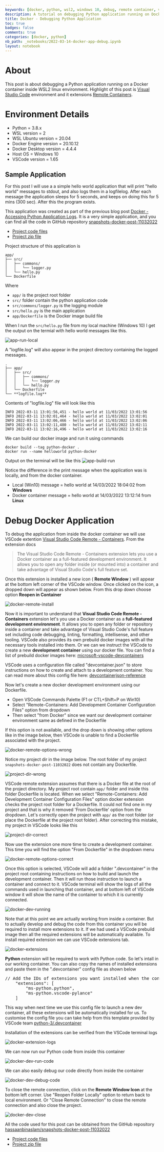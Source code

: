 ```yaml
---
keywords: [docker, python, wsl2, windows 10, debug, remote container, vscode]
description: A tutorial on debugging Python application running on Docker inside WSL2.
title: Docker - Debugging Python Application
toc: true 
badges: false
comments: true
categories: [docker, python]
nb_path: _notebooks/2022-03-14-docker-app-debug.ipynb
layout: notebook
---
```


<!--
#################################################
### THIS FILE WAS AUTOGENERATED! DO NOT EDIT! ###
#################################################
# file to edit: _notebooks/2022-03-14-docker-app-debug.ipynb
-->

<div class="container" id="notebook-container">
        
<div class="cell border-box-sizing text_cell rendered"><div class="inner_cell">
<div class="text_cell_render border-box-sizing rendered_html">
<h1 id="About">About<a class="anchor-link" href="#About"> </a></h1><p>This post is about debugging a Python application running on a Docker container inside WSL2 linux environment. Highlight of this post is <a href="https://code.visualstudio.com/">Visual Studio Code</a> environment and it extensions <a href="https://marketplace.visualstudio.com/items?itemName=ms-vscode-remote.remote-containers">Remote Containers</a>.</p>

</div>
</div>
</div>
<div class="cell border-box-sizing text_cell rendered"><div class="inner_cell">
<div class="text_cell_render border-box-sizing rendered_html">
<h1 id="Environment-Details">Environment Details<a class="anchor-link" href="#Environment-Details"> </a></h1>
</div>
</div>
</div>
<div class="cell border-box-sizing text_cell rendered"><div class="inner_cell">
<div class="text_cell_render border-box-sizing rendered_html">
<ul>
<li>Python = 3.8.x</li>
<li>WSL version = 2</li>
<li>WSL Ubuntu version = 20.04</li>
<li>Docker Engine version = 20.10.12</li>
<li>Docker Desktop version = 4.4.4</li>
<li>Host OS = Windows 10</li>
<li>VSCode version =  1.65</li>
</ul>

</div>
</div>
</div>
<div class="cell border-box-sizing text_cell rendered"><div class="inner_cell">
<div class="text_cell_render border-box-sizing rendered_html">
<h2 id="Sample-Application">Sample Application<a class="anchor-link" href="#Sample-Application"> </a></h2>
</div>
</div>
</div>
<div class="cell border-box-sizing text_cell rendered"><div class="inner_cell">
<div class="text_cell_render border-box-sizing rendered_html">
<p>For this post I will use a a simple hello world application that will print "hello world" messages to stdout, and also logs them in a logfilelog. After each message the application sleeps for 5 seconds, and keeps on doing this for 5 mins (300 sec). After this the program exists.</p>
<p>This application was created as part of the previous blog post <a href="https://hassaanbinaslam.github.io/myblog/docker/python/2022/03/11/docker-app-logs.html">Docker - Accessing Python Application Logs</a>. It is a very simple application, and you can find all the code in GitHub repository <a href="https://github.com/hassaanbinaslam/snapshots-docker-post-11032022">snapshots-docker-post-11032022</a></p>
<ul>
<li><a href="https://github.com/hassaanbinaslam/snapshots-docker-post-11032022/tree/1c1a98b08690a6106060fd7ed88f85d67cf1d4ab">Project code files</a></li>
<li><a href="https://github.com/hassaanbinaslam/snapshots-docker-post-11032022/releases/tag/snapshot-03">Project zip file</a></li>
</ul>

</div>
</div>
</div>
<div class="cell border-box-sizing text_cell rendered"><div class="inner_cell">
<div class="text_cell_render border-box-sizing rendered_html">
<p>Project structure of this application is</p>

<pre><code>app/
├── src/
│   ├── commons/
│   │   └── logger.py
│   └── hello.py
└── Dockerfile</code></pre>
<p>Where</p>
<ul>
<li><code>app/</code> is the project root folder</li>
<li><code>src/</code> folder contain the python application code</li>
<li><code>src/commons/logger.py</code> is the logging module</li>
<li><code>src/hello.py</code> is the main application</li>
<li><code>app/Dockerfile</code> is the Docker image build file</li>
</ul>

</div>
</div>
</div>
<div class="cell border-box-sizing text_cell rendered"><div class="inner_cell">
<div class="text_cell_render border-box-sizing rendered_html">
<p>When I run the <code>src/hello.py</code> file from my local machine (Windows 10) I get the output on the termial with hello world messages like this.</p>
<p><img src="/myblog/images/copied_from_nb/images/2022-03-14-docker-debug/app-run-local.png" alt="app-run-local"></p>

</div>
</div>
</div>
<div class="cell border-box-sizing text_cell rendered"><div class="inner_cell">
<div class="text_cell_render border-box-sizing rendered_html">
<p>A "logfile.log" will also appear in the project directory containing the logged messages.</p>

<pre><code>.
├── app/
│   ├── src/
│   │   ├── commons/
│   │   │   └── logger.py
│   │   └── hello.py
│   └── Dockerfile
└── **logfile.log**</code></pre>
<p>Contents of "logfile.log" file will look like this</p>

<pre><code>INFO 2022-03-11 13:01:56,451 - hello world at 11/03/2022 13:01:56
INFO 2022-03-11 13:02:01,464 - hello world at 11/03/2022 13:02:01
INFO 2022-03-11 13:02:06,466 - hello world at 11/03/2022 13:02:06
INFO 2022-03-11 13:02:11,480 - hello world at 11/03/2022 13:02:11
INFO 2022-03-11 13:02:16,496 - hello world at 11/03/2022 13:02:16</code></pre>

</div>
</div>
</div>
<div class="cell border-box-sizing text_cell rendered"><div class="inner_cell">
<div class="text_cell_render border-box-sizing rendered_html">
<p>We can build our docker image and run it using commands</p>

<pre><code>docker build --tag python-docker .
docker run --name helloworld python-docker</code></pre>
<p>Output on the terminal will be like this
<img src="/myblog/images/copied_from_nb/images/2022-03-14-docker-debug/app-build-run.png" alt="app-build-run"></p>

</div>
</div>
</div>
<div class="cell border-box-sizing text_cell rendered"><div class="inner_cell">
<div class="text_cell_render border-box-sizing rendered_html">
<p>Notice the difference in the print message when the application was is locally, and from the docker container.</p>
<ul>
<li>Local (Win10) message = hello world at 14/03/2022 18:04:02 from <strong>Windows</strong></li>
<li>Docker container message = hello world at 14/03/2022 13:12:14 from <strong>Linux</strong></li>
</ul>

</div>
</div>
</div>
<div class="cell border-box-sizing text_cell rendered"><div class="inner_cell">
<div class="text_cell_render border-box-sizing rendered_html">
<h1 id="Debug-Docker-Application">Debug Docker Application<a class="anchor-link" href="#Debug-Docker-Application"> </a></h1>
</div>
</div>
</div>
<div class="cell border-box-sizing text_cell rendered"><div class="inner_cell">
<div class="text_cell_render border-box-sizing rendered_html">
<p>To debug the application from inside the docker container we will use VSCode extention <a href="https://code.visualstudio.com/docs/remote/containers">Visual Studio Code Remote - Containers</a>. From the extension docs</p>
<blockquote><p>The Visual Studio Code Remote - Containers extension lets you use a Docker container as a full-featured development environment. It allows you to open any folder inside (or mounted into) a container and take advantage of Visual Studio Code's full feature set.</p>
</blockquote>
<p>Once this extension is installed a new icon ( <strong>Remote Window</strong> ) will appear at the bottom left corner of the VSCode window. Once clicked on the icon, a dropped down will appear as shown below. From this drop down choose option <strong>Reopen in Container</strong></p>
<p><img src="/myblog/images/copied_from_nb/images/2022-03-14-docker-debug/docker-remote-install.png" alt="docker-remote-install"></p>

</div>
</div>
</div>
<div class="cell border-box-sizing text_cell rendered"><div class="inner_cell">
<div class="text_cell_render border-box-sizing rendered_html">
<p>Now it is important to understand that <strong>Visual Studio Code Remote - Containers</strong> extension let's you use a Docker container as a <strong>full-featured development environment</strong>. It allows you to open any folder or repository inside a container and take advantage of Visual Studio Code's full feature set including code debugging, linting, formatting, intellisense, and other tooling. VSCode also provides its own prebuild docker images with all the necessary tools installed into them. Or we can we instruct the VSCode to create a new <strong>development container</strong> using our docker file. You can find a list of prebuild docker images here: <a href="https://hub.docker.com/_/microsoft-vscode-devcontainers">microsoft-vscode-devcontainers</a></p>
<p>VSCode uses a configuration file called "devcontainer.json" to store instructions on how to create and attach to a development container. You can read more about this config file here: <a href="https://code.visualstudio.com/docs/remote/devcontainerjson-reference">devcontainerjson-reference</a></p>
<p>Now let's create a new docker development environment using our Dockerfile.</p>
<ul>
<li>Open VSCode Commands Palette (F1 or CTL+Shift+P on Win10)</li>
<li>Select "Remote-Containers: Add Development Container Configuration Files" option from dropdown</li>
<li>Then select "from Docker" since we want our development container environment same as defined in the Dockerfile</li>
</ul>
<p>If this option is not available, and the drop down is showing other options like in the image below, then VSCode is unable to find a Dockerfile associated with the project.</p>
<p><img src="/myblog/images/copied_from_nb/images/2022-03-14-docker-debug/docker-remote-options-wrong.png" alt="docker-remote-options-wrong"></p>

</div>
</div>
</div>
<div class="cell border-box-sizing text_cell rendered"><div class="inner_cell">
<div class="text_cell_render border-box-sizing rendered_html">
<p>Notice my project dir in the image below. The root folder of my project <code>snapshots-docker-post-11032022</code> does not contain any Dockerfile.</p>
<p><img src="/myblog/images/copied_from_nb/images/2022-03-14-docker-debug/project-dir-wrong.png" alt="project-dir-wrong"></p>
<p>VSCode remote extension assumes that there is a Docker file at the root of the project directory. My project root contain <code>app/</code> folder and inside this folder Dockerfile is located. When we select "Remote-Containers: Add Development Container Configuration Files" option docker extension checks the project root folder for a Dockerfile. It could not find one in my project and that is why it removed 'From Dockerfile' option from the dropdown. Let's correctly open the project with <code>app/</code> as the root folder (or place the Dockerfile at the project root folder). After correcting this mistake, my project in VSCode looks like this</p>
<p><img src="/myblog/images/copied_from_nb/images/2022-03-14-docker-debug/project-dir-correct.png" alt="project-dir-correct"></p>
<p>Now use the extension one more time to create a development container. This time you will find the option "From Dockerfile" in the dropdown menu</p>
<p><img src="/myblog/images/copied_from_nb/images/2022-03-14-docker-debug/docker-remote-options-correct.png" alt="docker-remote-options-correct"></p>

</div>
</div>
</div>
<div class="cell border-box-sizing text_cell rendered"><div class="inner_cell">
<div class="text_cell_render border-box-sizing rendered_html">
<p>Once this option is selected, VSCode will add a folder ".devcontainer" in the project root containing instructions on how to build and launch the development container. Then it will run those instruction to launch a container and connect to it. VSCode terminal will show the logs of all the commands used in launching that container, and at bottom left of VSCode window it will show the name of the container to which it is currently connected.</p>
<p><img src="/myblog/images/copied_from_nb/images/2022-03-14-docker-debug/docker-dev-running.png" alt="docker-dev-running"></p>
<p>Note that at this point we are actually working from inside a container. But to actually develop and debug the code from this container you will be required to install more extensions to it. If we had used a VSCode prebuild image then all the required extensions will be automatically available. To install required extension we can use VSCode extensions tab.</p>
<p><img src="/myblog/images/copied_from_nb/images/2022-03-14-docker-debug/docker-extensions.png" alt="docker-extensions"></p>

</div>
</div>
</div>
<div class="cell border-box-sizing text_cell rendered"><div class="inner_cell">
<div class="text_cell_render border-box-sizing rendered_html">
<p><strong>Python</strong> extension will be required to work with Python code. So let's intall in our working container. You can also copy the names of installed extensions and paste them in the ".devcontainer" config file as shown below</p>
<div class="highlight"><pre><span></span><span class="err">//</span> <span class="err">Add</span> <span class="kc">t</span><span class="err">he</span> <span class="err">IDs</span> <span class="err">o</span><span class="kc">f</span> <span class="err">ex</span><span class="kc">tens</span><span class="err">io</span><span class="kc">ns</span> <span class="err">you</span> <span class="err">wa</span><span class="kc">nt</span> <span class="err">i</span><span class="kc">nstalle</span><span class="err">d</span> <span class="err">whe</span><span class="kc">n</span> <span class="kc">t</span><span class="err">he</span> <span class="err">co</span><span class="kc">nta</span><span class="err">i</span><span class="kc">ner</span> <span class="err">is</span> <span class="err">crea</span><span class="kc">te</span><span class="err">d.</span>
    <span class="nt">&quot;extensions&quot;</span><span class="p">:</span> <span class="p">[</span>
        <span class="s2">&quot;ms-python.python&quot;</span><span class="p">,</span>
        <span class="s2">&quot;ms-python.vscode-pylance&quot;</span>
    <span class="p">]</span>
</pre></div>
<p>This way when next time we use this config file to launch a new dev container, all these extensions will be automatically installed for us. To customise the config file you can take help from this template provided by VSCode team <a href="https://github.com/microsoft/vscode-dev-containers/blob/main/containers/python-3/.devcontainer/devcontainer.json">python-3/.devcontainer</a></p>
<p>Installation of the extensions can be verified from the VSCode terminal logs</p>
<p><img src="/myblog/images/copied_from_nb/images/2022-03-14-docker-debug/docker-extension-logs.png" alt="docker-extension-logs"></p>

</div>
</div>
</div>
<div class="cell border-box-sizing text_cell rendered"><div class="inner_cell">
<div class="text_cell_render border-box-sizing rendered_html">
<p>We can now run our Python code from inside this container</p>
<p><img src="/myblog/images/copied_from_nb/images/2022-03-14-docker-debug/docker-dev-run-code.png" alt="docker-dev-run-code"></p>

</div>
</div>
</div>
<div class="cell border-box-sizing text_cell rendered"><div class="inner_cell">
<div class="text_cell_render border-box-sizing rendered_html">
<p>We can also easily debug our code directly from inside the container</p>
<p><img src="/myblog/images/copied_from_nb/images/2022-03-14-docker-debug/docker-dev-debug-code.png" alt="docker-dev-debug-code"></p>

</div>
</div>
</div>
<div class="cell border-box-sizing text_cell rendered"><div class="inner_cell">
<div class="text_cell_render border-box-sizing rendered_html">
<p>To close the remote connection, click on the <strong>Remote Window Icon</strong> at the bottom left corner. Use "Reopen Folder Locally" option to return back to local environment. Or "Close Remote Connection" to close the remote connection and also close the project.</p>
<p><img src="/myblog/images/copied_from_nb/images/2022-03-14-docker-debug/docker-dev-close.png" alt="docker-dev-close"></p>

</div>
</div>
</div>
<div class="cell border-box-sizing text_cell rendered"><div class="inner_cell">
<div class="text_cell_render border-box-sizing rendered_html">
<p>All the code used for this post can be obtained from the GitHub repository <a href="https://github.com/hassaanbinaslam/snapshots-docker-post-11032022">hassaanbinaslam/snapshots-docker-post-11032022</a></p>
<ul>
<li><a href="https://github.com/hassaanbinaslam/snapshots-docker-post-11032022/tree/6f1235202921c653d13ed7beecda3e3cc10a74a6">Project code files</a></li>
<li><a href="https://github.com/hassaanbinaslam/snapshots-docker-post-11032022/releases/tag/snapshot-04">Project zip file</a></li>
</ul>

</div>
</div>
</div>
</div>
 

